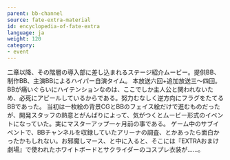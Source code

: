 ```yaml
---
parent: bb-channel
source: fate-extra-material
id: encyclopedia-of-fate-extra
language: ja
weight: 120
category:
- event
---
```


二章以降、その階層の導入部に差し込まれるステージ紹介ムービー。提供BB、制作BB、主演BBによるハイパー自演タイム。
本放送六回+追加放送三～四回。
BBが痛いぐらいにハイテンションなのは、ここでしか主人公と関われないため、必死にアピールしているからである。努力むなしく逆方向にフラグをたてるBBであった。
当初は一枚絵の背景CGとBBのフェイス絵だけで進むものだったが、開発スタッフの熱意とがんばりによって、気がつくとムービー形式のイベントになっていた。実にマスターアップ一ヶ月前の事である。
ゲーム中のサブイベントで、BBチャンネルを収録していたアリーナの調査、とかあったら面白かったかもしれない。お邪魔しマース、と中に入ると、そこには『EXTRAおまけ劇場』で使われたホワイトボードとサクライダーのコスプレ衣装が……。
